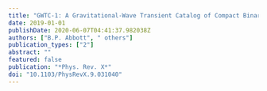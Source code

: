 ```yaml
---
title: "GWTC-1: A Gravitational-Wave Transient Catalog of Compact Binary Mergers Observed by LIGO and Virgo during the First and Second Observing Runs"
date: 2019-01-01
publishDate: 2020-06-07T04:41:37.982038Z
authors: ["B.P. Abbott", " others"]
publication_types: ["2"]
abstract: ""
featured: false
publication: "*Phys. Rev. X*"
doi: "10.1103/PhysRevX.9.031040"
---
```



